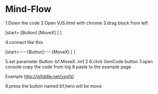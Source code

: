 Mind-Flow
=========

1.Down the code
2.Open VJS.html with chrome
3.drag block from left

[start>    [Button]    [MoveX]
           [      ]
           
4.connect like this

[start>----[Button]----[MoveX]
           [      ]
           
5.set parameter
Button: b1
MoveX: im1  2
6.click GenCode button
7.open console copy the code from log
8.paste to the example page

Example
http://jsfiddle.net/vxxlV/

9.press the button named b1,hero will be move